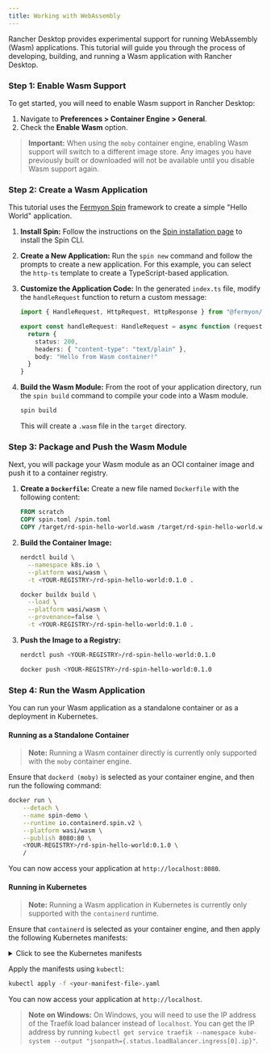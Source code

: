 ```yaml
---
title: Working with WebAssembly
---
```


<head>
  <link rel="canonical" href="https://docs.rancherdesktop.io/tutorials/working-with-webassembly"/>
</head>

Rancher Desktop provides experimental support for running WebAssembly (Wasm) applications. This tutorial will guide you through the process of developing, building, and running a Wasm application with Rancher Desktop.

### Step 1: Enable Wasm Support

To get started, you will need to enable Wasm support in Rancher Desktop:

1.  Navigate to **Preferences > Container Engine > General**.
2.  Check the **Enable Wasm** option.

> **Important:** When using the `moby` container engine, enabling Wasm support will switch to a different image store. Any images you have previously built or downloaded will not be available until you disable Wasm support again.

### Step 2: Create a Wasm Application

This tutorial uses the [Fermyon Spin](https://developer.fermyon.com/spin/v2/install) framework to create a simple "Hello World" application.

1.  **Install Spin:**
    Follow the instructions on the [Spin installation page](https://developer.fermyon.com/spin/v2/install) to install the Spin CLI.

2.  **Create a New Application:**
    Run the `spin new` command and follow the prompts to create a new application. For this example, you can select the `http-ts` template to create a TypeScript-based application.

3.  **Customize the Application Code:**
    In the generated `index.ts` file, modify the `handleRequest` function to return a custom message:

    ```typescript
    import { HandleRequest, HttpRequest, HttpResponse } from "@fermyon/spin-sdk"

    export const handleRequest: HandleRequest = async function (request: HttpRequest): Promise<HttpResponse> {
      return {
        status: 200,
        headers: { "content-type": "text/plain" },
        body: "Hello from Wasm container!"
      }
    }
    ```

4.  **Build the Wasm Module:**
    From the root of your application directory, run the `spin build` command to compile your code into a Wasm module.

    ```bash
    spin build
    ```

    This will create a `.wasm` file in the `target` directory.

### Step 3: Package and Push the Wasm Module

Next, you will package your Wasm module as an OCI container image and push it to a container registry.

1.  **Create a `Dockerfile`:**
    Create a new file named `Dockerfile` with the following content:

    ```dockerfile
    FROM scratch
    COPY spin.toml /spin.toml
    COPY /target/rd-spin-hello-world.wasm /target/rd-spin-hello-world.wasm
    ```

2.  **Build the Container Image:**

    <Tabs groupId="container-runtime">
    <TabItem value="nerdctl" default>

    ```bash
    nerdctl build \
      --namespace k8s.io \
      --platform wasi/wasm \
      -t <YOUR-REGISTRY>/rd-spin-hello-world:0.1.0 .
    ```

    </TabItem>
    <TabItem value="docker">

    ```bash
    docker buildx build \
      --load \
      --platform wasi/wasm \
      --provenance=false \
      -t <YOUR-REGISTRY>/rd-spin-hello-world:0.1.0 .
    ```

    </TabItem>
    </Tabs>

3.  **Push the Image to a Registry:**

    <Tabs groupId="container-runtime">
    <TabItem value="nerdctl" default>

    ```bash
    nerdctl push <YOUR-REGISTRY>/rd-spin-hello-world:0.1.0
    ```

    </TabItem>
    <TabItem value="docker">

    ```bash
    docker push <YOUR-REGISTRY>/rd-spin-hello-world:0.1.0
    ```

    </TabItem>
    </Tabs>

### Step 4: Run the Wasm Application

You can run your Wasm application as a standalone container or as a deployment in Kubernetes.

#### Running as a Standalone Container

> **Note:** Running a Wasm container directly is currently only supported with the `moby` container engine.

Ensure that `dockerd (moby)` is selected as your container engine, and then run the following command:

```bash
docker run \
    --detach \
    --name spin-demo \
    --runtime io.containerd.spin.v2 \
    --platform wasi/wasm \
    --publish 8080:80 \
    <YOUR-REGISTRY>/rd-spin-hello-world:0.1.0 \
    /
```

You can now access your application at `http://localhost:8080`.

#### Running in Kubernetes

> **Note:** Running a Wasm application in Kubernetes is currently only supported with the `containerd` runtime.

Ensure that `containerd` is selected as your container engine, and then apply the following Kubernetes manifests:

<details>
<summary>Click to see the Kubernetes manifests</summary>

```yaml
apiVersion: apps/v1
kind: Deployment
metadata:
  name: hello-spin
spec:
  replicas: 1
  selector:
    matchLabels:
      app: hello-spin
  template:
    metadata:
      labels:
        app: hello-spin
    spec:
      runtimeClassName: spin
      containers:
      - name: hello-spin
        image: <YOUR-REGISTRY>/rd-spin-hello-world:0.1.0
        command: ["/"]
---
apiVersion: v1
kind: Service
metadata:
  name: hello-spin
spec:
  type: ClusterIP
  selector:
    app: hello-spin
  ports:
  - port: 80
---
apiVersion: networking.k8s.io/v1
kind: Ingress
metadata:
  name: hello-spin
  annotations:
    traefik.ingress.kubernetes.io/router.entrypoints: web
spec:
  rules:
  - host: localhost
    http:
      paths:
        - path: /
          pathType: Prefix
          backend:
            service:
              name: hello-spin
              port:
                number: 80
```

</details>

Apply the manifests using `kubectl`:

```bash
kubectl apply -f <your-manifest-file>.yaml
```

You can now access your application at `http://localhost`.

> **Note on Windows:** On Windows, you will need to use the IP address of the Traefik load balancer instead of `localhost`. You can get the IP address by running `kubectl get service traefik --namespace kube-system --output "jsonpath={.status.loadBalancer.ingress[0].ip}"`.
